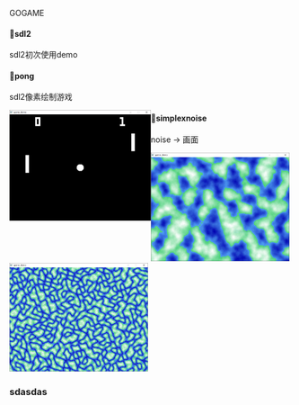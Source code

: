 GOGAME

#### :open_file_folder:sdl2

sdl2初次使用demo

#### :open_file_folder:pong

sdl2像素绘制游戏

<img src="images/pong.png" style="float:left;" width = 50% height = 50%/>



#### :open_file_folder:simplexnoise

noise -> 画面

<img src="images/simplexnoise.png" style="" width = 49% height = 50%/><img src="images/simplexnoise2.png" style="" width = 49% height = 50%/>



### sdasdas





























































